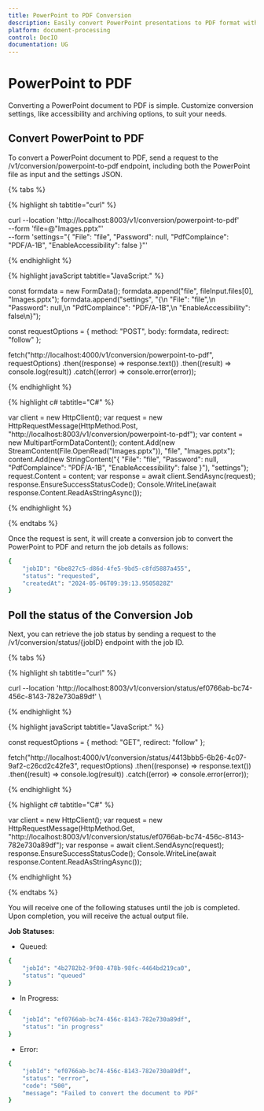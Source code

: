 ```yaml
---
title: PowerPoint to PDF Conversion
description: Easily convert PowerPoint presentations to PDF format with customizable settings. Integration is simple, allowing you to tailor conversion options to your needs.
platform: document-processing
control: DocIO
documentation: UG
---
```

# PowerPoint to PDF

Converting a PowerPoint document to PDF is simple. Customize conversion settings, like accessibility and archiving options, to suit your needs.

## Convert PowerPoint to PDF

To convert a PowerPoint document to PDF, send a request to the /v1/conversion/powerpoint-to-pdf endpoint, including both the PowerPoint file as input and the settings JSON.

{% tabs %}

{% highlight sh tabtitle="curl" %}

curl --location 'http://localhost:8003/v1/conversion/powerpoint-to-pdf' \
--form 'file=@"Images.pptx"' \
--form 'settings="{
  \"File\": \"file\",
  \"Password\": null,
  \"PdfComplaince\": \"PDF/A-1B\",
  \"EnableAccessibility\": false
}"'

{% endhighlight %}

{% highlight javaScript tabtitle="JavaScript:" %}

const formdata = new FormData();
formdata.append("file", fileInput.files[0], "Images.pptx");
formdata.append("settings", "{\n  \"File\": \"file\",\n  \"Password\": null,\n  \"PdfComplaince\": \"PDF/A-1B\",\n  \"EnableAccessibility\": false\n}");

const requestOptions = {
  method: "POST",
  body: formdata,
  redirect: "follow"
};

fetch("http://localhost:4000/v1/conversion/powerpoint-to-pdf", requestOptions)
  .then((response) => response.text())
  .then((result) => console.log(result))
  .catch((error) => console.error(error));

{% endhighlight %} 

{% highlight c# tabtitle="C#" %}

var client = new HttpClient();
var request = new HttpRequestMessage(HttpMethod.Post, "http://localhost:8003/v1/conversion/powerpoint-to-pdf");
var content = new MultipartFormDataContent();
content.Add(new StreamContent(File.OpenRead("Images.pptx")), "file", "Images.pptx");
content.Add(new StringContent("{
  \"File\": \"file\",
  \"Password\": null,
  \"PdfComplaince\": \"PDF/A-1B\",
  \"EnableAccessibility\": false
}"), "settings");
request.Content = content;
var response = await client.SendAsync(request);
response.EnsureSuccessStatusCode();
Console.WriteLine(await response.Content.ReadAsStringAsync());

{% endhighlight %} 

{% endtabs %}

Once the request is sent, it will create a conversion job to convert the PowerPoint to PDF and return the job details as follows:

```bash
{
    "jobID": "6be827c5-d86d-4fe5-9bd5-c8fd5887a455",
    "status": "requested",
    "createdAt": "2024-05-06T09:39:13.9505828Z"
}
```

## Poll the status of the Conversion Job

Next, you can retrieve the job status by sending a request to the /v1/conversion/status/{jobID} endpoint with the job ID.

{% tabs %}

{% highlight sh tabtitle="curl" %}

curl --location 'http://localhost:8003/v1/conversion/status/ef0766ab-bc74-456c-8143-782e730a89df' \

{% endhighlight %}

{% highlight javaScript tabtitle="JavaScript:" %}

const requestOptions = {
  method: "GET",
  redirect: "follow"
};

fetch("http://localhost:4000/v1/conversion/status/4413bbb5-6b26-4c07-9af2-c26cd2c42fe3", requestOptions)
  .then((response) => response.text())
  .then((result) => console.log(result))
  .catch((error) => console.error(error));

{% endhighlight %} 

{% highlight c# tabtitle="C#" %}

var client = new HttpClient();
var request = new HttpRequestMessage(HttpMethod.Get, "http://localhost:8003/v1/conversion/status/ef0766ab-bc74-456c-8143-782e730a89df");
var response = await client.SendAsync(request);
response.EnsureSuccessStatusCode();
Console.WriteLine(await response.Content.ReadAsStringAsync());

{% endhighlight %} 

{% endtabs %}

You will receive one of the following statuses until the job is completed. Upon completion, you will receive the actual output file.

**Job Statuses:**

- Queued:

```bash
{
    "jobId": "4b2782b2-9f08-478b-98fc-4464bd219ca0",
    "status": "queued"
}
```
- In Progress:

```bash
{
    "jobId": "ef0766ab-bc74-456c-8143-782e730a89df",
    "status": "in progress"
}
```
- Error:

```bash
{
    "jobId": "ef0766ab-bc74-456c-8143-782e730a89df",
    "status": "errror",
    "code": "500",
    "message": "Failed to convert the document to PDF"        
}
```